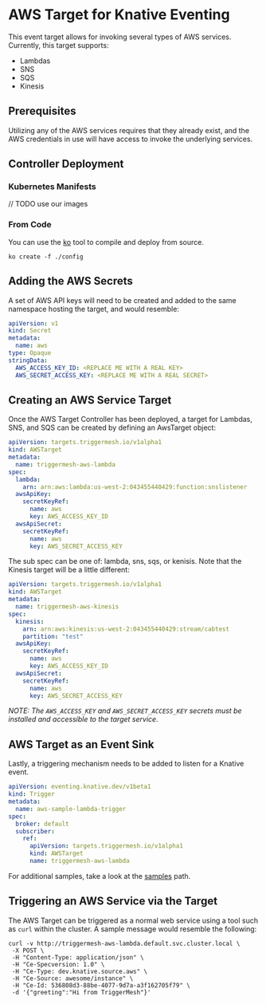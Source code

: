 # AWS Target for Knative Eventing

This event target allows for invoking several types of AWS services.  Currently,
this target supports:
  * Lambdas
  * SNS
  * SQS
  * Kinesis

## Prerequisites

Utilizing any of the AWS services requires that they already exist, and the AWS
credentials in use will have access to invoke the underlying services.

## Controller Deployment

### Kubernetes Manifests

// TODO use our images

### From Code

You can use the [ko](https://github.com/google/ko) tool to compile and deploy from source.

```console
ko create -f ./config
```

## Adding the AWS Secrets

A set of AWS API keys will need to be created and added to the same namespace
hosting the target, and would resemble:

```yaml
apiVersion: v1
kind: Secret
metadata:
  name: aws
type: Opaque
stringData:
  AWS_ACCESS_KEY_ID: <REPLACE ME WITH A REAL KEY>
  AWS_SECRET_ACCESS_KEY: <REPLACE ME WITH A REAL SECRET>
```

## Creating an AWS Service Target

Once the AWS Target Controller has been deployed, a target for Lambdas, SNS, and
 SQS can be created by defining an AwsTarget object:

```yaml
apiVersion: targets.triggermesh.io/v1alpha1
kind: AWSTarget
metadata:
  name: triggermesh-aws-lambda
spec:
  lambda:
    arn: arn:aws:lambda:us-west-2:043455440429:function:snslistener
  awsApiKey:
    secretKeyRef:
      name: aws
      key: AWS_ACCESS_KEY_ID
  awsApiSecret:
    secretKeyRef:
      name: aws
      key: AWS_SECRET_ACCESS_KEY
```

The sub spec can be one of: lambda, sns, sqs, or kenisis.  Note that the Kinesis target will be a little different:
```yaml
apiVersion: targets.triggermesh.io/v1alpha1
kind: AWSTarget
metadata:
  name: triggermesh-aws-kinesis
spec:
  kinesis:
    arn: arn:aws:kinesis:us-west-2:043455440429:stream/cabtest
    partition: "test"
  awsApiKey:
    secretKeyRef:
      name: aws
      key: AWS_ACCESS_KEY_ID
  awsApiSecret:
    secretKeyRef:
      name: aws
      key: AWS_SECRET_ACCESS_KEY
```

_NOTE: The `AWS_ACCESS_KEY` and `AWS_SECRET_ACCESS_KEY` secrets must be installed
and accessible to the target service_.

## AWS Target as an Event Sink

Lastly, a triggering mechanism needs to be added to listen for a Knative
event.

```yaml
apiVersion: eventing.knative.dev/v1beta1
kind: Trigger
metadata:
  name: aws-sample-lambda-trigger
spec:
  broker: default
  subscriber:
    ref:
      apiVersion: targets.triggermesh.io/v1alpha1
      kind: AWSTarget
      name: triggermesh-aws-lambda

```

For additional samples, take a look at the [samples](samples/) path.

## Triggering an AWS Service via the Target

The AWS Target can be triggered as a normal web service using a
tool such as `curl` within the cluster.  A sample message would resemble the
following:

```console
curl -v http://triggermesh-aws-lambda.default.svc.cluster.local \
 -X POST \
 -H "Content-Type: application/json" \
 -H "Ce-Specversion: 1.0" \
 -H "Ce-Type: dev.knative.source.aws" \
 -H "Ce-Source: awesome/instance" \
 -H "Ce-Id: 536808d3-88be-4077-9d7a-a3f162705f79" \
 -d '{"greeting":"Hi from TriggerMesh"}'
```